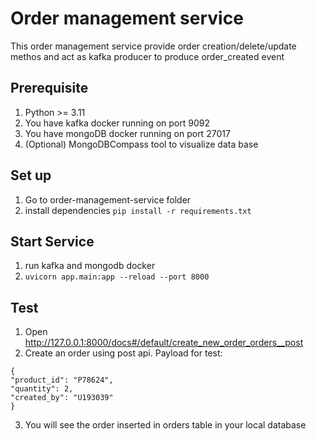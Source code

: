 # Order management service
This order management service provide order creation/delete/update methos and act
as kafka producer to produce order_created event
## Prerequisite
1. Python >= 3.11
2. You have kafka docker running on port 9092
3. You have mongoDB docker running on port 27017
4. (Optional) MongoDBCompass tool to visualize data base
## Set up
1. Go to order-management-service folder
2. install dependencies
``pip install -r requirements.txt``
## Start Service
1. run kafka and mongodb docker
2. ``uvicorn app.main:app --reload --port 8000``
## Test
1. Open http://127.0.0.1:8000/docs#/default/create_new_order_orders__post
2.  Create an order using post api. Payload for test:
```
{
"product_id": "P78624",
"quantity": 2,
"created_by": "U193039"
}
```
3. You will see the order inserted in orders table in your local database
